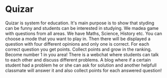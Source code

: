 # Quizar

  Quizar is system for education. It's main purpose is to show that styding can be funny and students can be interested in studying.
We madea game with questions from all areas. We have Maths, Science, History etc.
You can choose a mode that you want to play in.
Then there will be displayed a question with four different opinions and only one is correct. For each correct 
question you get points. Collect points and grow in the ranking. Become number 1 in you area!
  There is a webchat where students can talk to each other and discuss different problems.
  A blog where if a certain student had a problem he or she can ask for solution and another helpfull classmate
  will answer it and also collect points for each answered question!
